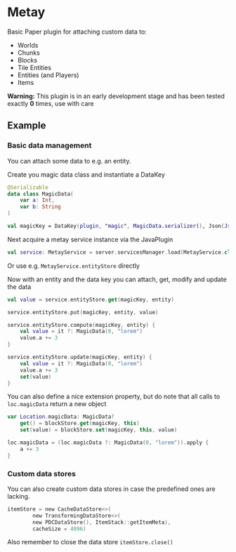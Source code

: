 # Metay
Basic Paper plugin for attaching custom data to:
- Worlds
- Chunks
- Blocks
- Tile Entities
- Entities (and Players)
- Items

**Warning:** This plugin is in an early development stage and has been tested exactly **0** times, use with care

## Example

### Basic data management

You can attach some data to e.g. an entity.

Create you magic data class and instantiate a DataKey
```kotlin
@Serializable
data class MagicData(
    var a: Int,
    var b: String
)

val magicKey = DataKey(plugin, "magic", MagicData.serializer(), Json(JsonConfiguration.Stable))
```

Next acquire a metay service instance via the JavaPlugin 
```kotlin
val service: MetayService = server.servicesManager.load(MetayService.class);
```

Or use e.g. `MetayService.entityStore` directly

Now with an entity and the data key you can attach, get, modify and update the data
```kotlin
val value = service.entityStore.get(magicKey, entity)

service.entityStore.put(magicKey, entity, value)

service.entityStore.compute(magicKey, entity) {
    val value = it ?: MagicData(0, "lorem")
    value.a += 3
}

service.entityStore.update(magicKey, entity) {
    val value = it ?: MagicData(0, "lorem")
    value.a += 3
    set(value)
}
```

You can also define a nice extension property, but do note that all calls to `loc.magicData` return a new object
```kotlin
var Location.magicData: MagicData?
    get() = blockStore.get(magicKey, this)
    set(value) = blockStore.set(magicKey, this, value)

loc.magicData = (loc.magicData ?: MagicData(0, "lorem")).apply {
    a += 3
}
```

### Custom data stores

You can also create custom data stores in case the predefined ones are lacking.

```kotlin
itemStore = new CacheDataStore<>(
        new TransformingDataStore<>(
        new PDCDataStore(), ItemStack::getItemMeta),
        cacheSize = 4096)
```

Also remember to close the data store `itemStore.close()`
